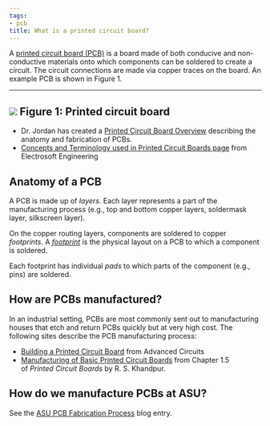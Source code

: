 ```yaml
---
tags:
- pcb
title: What is a printed circuit board?
---
```


A [printed circuit board (PCB)](http://www.madehow.com/Volume-2/Printed-Circuit-Board.html) is a board made of both conducive and non-conductive materials onto which components can be soldered to create a circuit. The circuit connections are made via copper traces on the board. An example PCB is shown in Figure 1.

  ------------------------------------------------------
   [![](/figures/figure_290.jpeg)](/larger/image0261.jpeg)
             Figure 1: Printed circuit board
  ------------------------------------------------------

-   Dr. Jordan has created a [Printed Circuit Board Overview](https://drive.google.com/a/asu.edu/file/d/0ByRWb7dgVD-rSlNERndsTG5QYlE/edit) describing the anatomy and fabrication of PCBs.
-   [Concepts and Terminology used in Printed Circuit Boards page](http://www.pcb.electrosoft-engineering.com/04-articles-custom-system-design-and-pcb/01-printed-circuit-board-concepts/printed-circuit-board-pcb-concepts.html) from Electrosoft Engineering

## Anatomy of a PCB

A PCB is made up of *layers*. Each layer represents a part of the manufacturing process (e.g., top and bottom copper layers, soldermask layer, silkscreen layer).

On the copper routing layers, components are soldered to copper *footprints*. A *[footprint](https://en.wikipedia.org/wiki/Footprint_(electronics))* is the physical layout on a PCB to which a component is soldered.

Each footprint has individual *pads* to which parts of the component (e.g., pins) are soldered.

## How are PCBs manufactured?

In an industrial setting, PCBs are most commonly sent out to manufacturing houses that etch and return PCBs quickly but at very high cost. The following sites describe the PCB manufacturing process:

-   [Building a Printed Circuit Board](http://www.4pcb.com/media/presentation-how-to-build-pcb.pdf) from Advanced Circuits
-   [Manufacturing of Basic Printed Circuit Boards](https://drive.google.com/a/asu.edu/file/d/0ByRWb7dgVD-reEkweXZvTTZZLXM/edit) from Chapter 1.5 of *Printed Circuit Boards* by R. S. Khandpur.

## How do we manufacture PCBs at ASU?

See the [ASU PCB Fabrication Process](asu-pcb-fabrication-process.html) blog entry.
